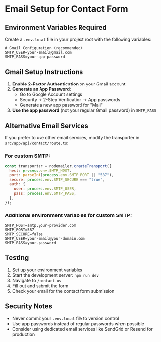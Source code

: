 # Email Setup for Contact Form

## Environment Variables Required

Create a `.env.local` file in your project root with the following variables:

```env
# Gmail Configuration (recommended)
SMTP_USER=your-email@gmail.com
SMTP_PASS=your-app-password
```

## Gmail Setup Instructions

1. **Enable 2-Factor Authentication** on your Gmail account
2. **Generate an App Password**:
   - Go to Google Account settings
   - Security → 2-Step Verification → App passwords
   - Generate a new app password for "Mail"
3. **Use the app password** (not your regular Gmail password) in `SMTP_PASS`

## Alternative Email Services

If you prefer to use other email services, modify the transporter in `src/app/api/contact/route.ts`:

### For custom SMTP:

```javascript
const transporter = nodemailer.createTransport({
  host: process.env.SMTP_HOST,
  port: parseInt(process.env.SMTP_PORT || "587"),
  secure: process.env.SMTP_SECURE === "true",
  auth: {
    user: process.env.SMTP_USER,
    pass: process.env.SMTP_PASS,
  },
});
```

### Additional environment variables for custom SMTP:

```env
SMTP_HOST=smtp.your-provider.com
SMTP_PORT=587
SMTP_SECURE=false
SMTP_USER=your-email@your-domain.com
SMTP_PASS=your-password
```

## Testing

1. Set up your environment variables
2. Start the development server: `npm run dev`
3. Navigate to `/contact-us`
4. Fill out and submit the form
5. Check your email for the contact form submission

## Security Notes

- Never commit your `.env.local` file to version control
- Use app passwords instead of regular passwords when possible
- Consider using dedicated email services like SendGrid or Resend for production
